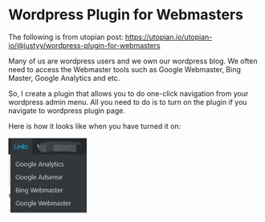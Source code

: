 # Wordpress Plugin for Webmasters

The following is from utopian post: https://utopian.io/utopian-io/@justyy/wordpress-plugin-for-webmasters

Many of us are wordpress users and we own our wordpress blog. We often need to access the Webmaster tools such as Google Webmaster, Bing Master, Google Analytics and etc.

So, I create a plugin that allows you to do one-click navigation from your wordpress admin menu. All you need to do is to turn on the plugin if you navigate to wordpress plugin page.

Here is how it looks like when you have turned it on:

![image.png](https://github.com/DoctorLai/wordpress-google-admin-menu/blob/master/site-tools-links.jpg?raw=true)


